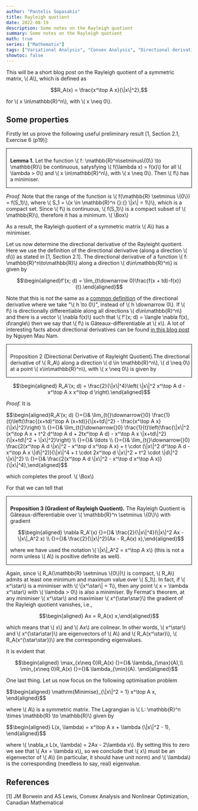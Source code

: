 ```yaml
---
author: "Pantelis Sopasakis"
title: Rayleigh quotient
date: 2022-08-19
description: Some notes on the Rayleigh quotient
summary: Some notes on the Rayleigh quotient
math: true
series: ["Mathematix"]
tags: ["Variational Analysis", "Convex Analysis", "Directional derivative", "Optimization"]
showtoc: false
---
```



<p>This will be a short blog post on the Rayleigh quotient of a symmetric matrix, \( A\), which is defined as</p>

$$R_A(x) = \frac{x^\top A x}{\|x\|^2},$$ 

<p>for \( x \in\mathbb{R}^n\), with \( x \neq 0\).</p>

## Some properties


<p>Firstly let us prove the following useful preliminary result [1, Section 2.1, Exercise 6 (p19)]:</p>

<div style="border-style:solid;border-width:1.5px;padding: 10px 0px 0px 10px; margin-bottom: 10px">
<p><strong>Lemma 1.</strong> Let the function \( f: \mathbb{R}^n\setminus\{0\} \to \mathbb{R}\) be continuous, satysfying \( f(\lambda x) = f(x)\) for all \( \lambda > 0\) and \( x \in\mathbb{R}^n\), with \( x \neq 0\). Then \( f\) has a minimiser.</p>
</div>

<p><em>Proof.</em> Note that the range of the function is \( f(\mathbb{R} \setminus \{0\}) = f(S_1)\), where \( S_1 = \{x \in \mathbb{R}^n {}:{} \|x\| = 1\}\), which is a compact set. Since \( f\) is continuous, \( f(S_1)\) is a compact subset of \( \mathbb{R}\), therefore it has a minimum. \( \Box\)</p>

<p>As a result, the Rayleigh quotient of a symmetric matrix \( A\) has a minimiser.</p>

<p>Let us now determine the directional derivative of the Rayleight quotient. Here we use the definition of the directional derivative (along a direction \( d\)) as stated in [1, Section 2.1]. The directional derivative of a function \( f: \mathbb{R}^n\to\mathbb{R}\) along a direction \( d\in\mathbb{R}^n\) is given by</p>

$$\begin{aligned}f'(x; d) = \lim_{t\downarrow 0}\frac{f(x + td)-f(x)}{t}.\end{aligned}$$

<p>Note that this is not the same as a <a href="https://mathworld.wolfram.com/DirectionalDerivative.html" target="_blank">common definition</a> of the directional derivative where we take "\( h \to 0\)", instead of \( h \downarrow 0\). If \( f\) is directionally differentiable along all directions \( d\in\mathbb{R}^n\) and there is a vector \( \nabla f(x)\) such that \( f'(x; d) = \langle \nabla f(x), d\rangle\) then we say that \( f\) is Gâteaux-differentiable at \( x\). A lot of interesting facts about directional derivatives can be found <a href="https://maunamn.wordpress.com/13-directional-derivatives-of-convex-functions/" target="_blank">in this blog post</a> by Nguyen Mau Nam.</p>

<div style="border-style:solid;border-width:1.5px;padding: 10px 0px 0px 10px; margin-bottom: 10px">
<p>Proposition 2 (Directional Derivative of Rayleight Quotient).The directional derivative of \( R_A\) along a direction \( d \in \mathbb{R}^n\), \( d \neq 0\) at a point \( x\in\mathbb{R}^n\), with \( x \neq 0\) is given by</p>
</div>

$$\begin{aligned} R_A'(x; d) = \frac{2}{\|x\|^4}\left( \|x\|^2 x^\top A d - x^\top A x x^\top d \right).\end{aligned}$$

<p><em>Proof.</em> It is </p>

<p>$$\begin{aligned}R_A'(x; d) {}={}& \lim_{t{}\downarrow{}0} \frac{1}{t}\left(\frac{(x+td)^\top A (x+td)}{\|x+td\|^2} - \frac{x^\top A x}{\|x\|^2}\right) \\ {}={}& \lim_{t{}\downarrow{}0} \frac{1}{t}\left(\frac{\|x\|^2 (x^\top A x + t^2 d^\top A d + 2tx^\top A d) - x^\top A x \|x+td\|^2}{\|x+td\|^2 + \|x\|^2}\right) \\ {}={}& \ldots \\ {}={}&  \lim_{t{}\downarrow{}0} \frac{2(x^\top A d \|x\|^2 - x^\top d x^\top A x) + t \cdot (\|x\|^2 d^\top A d - x^\top A x \|d\|^2)}{\|x\|^4 + t \cdot 2x^\top d \|x\|^2 + t^2 \cdot \|d\|^2 \|x\|^2} \\ {}={}& \frac{2(x^\top A d \|x\|^2 - x^\top d x^\top A x)}{\|x\|^4},\end{aligned}$$</p>

<p>which completes the proof. \( \Box\)</p>

<p>For that we can tell that </p>

<div style="border-style:solid;border-width:1.5px;padding: 10px 0px 0px 10px; margin-bottom: 10px">
<p><strong>Proposition 3 (Gradient of Rayleigh Quotient).</strong> The Rayleigh Quotient is Gâteaux-differentiable over \( \mathbb{R}^n \setminus \{0\}\) with gradient</p>


$$\begin{aligned} \nabla R_A'(x) {}={}& \frac{2}{\|x\|^4}(\|x\|^2 Ax - \|x\|_A^2 x) \\ {}={}& \frac{2}{\|x\|^2}(Ax - R_A(x) x),\end{aligned}$$

<p>where we have used the notation \( \|x\|_A^2 = x^\top A x\) (this is not a norm unless \( A\) is positive definite as well).</p>
</div>

<p>Again, since \( R_A(\mathbb{R} \setminus \{0\})\) is compact, \( R_A\) admits at least one minimum and maximum value over \( S_1\). In fact, if \( x^\star\) is a minimiser with \( \|x^\star\| = 1\), then any point \( x = \lambda x^\star\) with \( \lambda > 0\) is also a minimiser. By Fermat's theorem, at any minimiser \( x^\star\) and maximiser \( x^{\star\star}\) the gradient of the Rayleigh quotient vanishes, i.e., </p>

$$\begin{aligned} Ax = R_A(x) x,\end{aligned}$$

<p>which means that \( x\) and \( Ax\) are colinear. In other words, \( x^\star\) and \( x^{\star\star}\) are eigenvectors of \( A\) and \( R_A(x^\star)\), \( R_A(x^{\star\star})\) are the corresponding eigenvalues.</p>

<p>It is evident that</p>

$$\begin{aligned} \max_{x\neq 0}R_A(x) {}={}& \lambda_{\max}(A),\\  \min_{x\neq 0}R_A(x) {}={}& \lambda_{\min}(A). \end{aligned}$$

<p>One last thing. Let us now focus on the following optimisation problem</p>

<p>$$\begin{aligned} \mathrm{Minimise}_{\|x\|^2 = 1} x^\top A x, \end{aligned}$$</p>

<p>where \( A\) is a symmetric matrix. The Lagrangian is \( L: \mathbb{R}^n \times \mathbb{R} \to \mathbb{R}\) given by</p>

<p>$$\begin{aligned} L(x, \lambda) = x^\top A x + \lambda (\|x\|^2 - 1), \end{aligned}$$</p>

<p>where \( \nabla_x L(x, \lambda) = 2Ax - 2\lambda x\). By setting this to zero we see that \( Ax = \lambda x\), so we conclude that \( x\) must be an eigenvector of \( A\) (in particular, it should have unit norm) and \( \lambda\) is the corresponding (needless to say, real) eigenvalue.</p>



## References

[1] JM Borwein and AS Lewis, Convex Analysis and Nonlinear Optimization, Canadian Mathematical